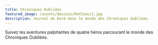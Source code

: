```yaml
---
title: Chroniques Oubliées
featured_image: /assets/dessins/Mathieu/1.jpg
description: Journal de bord dans le monde des Chroniques Oubliées
---
```


Suivez les aventures palpitantes de quatre héros parcourant le monde des Chroniques Oubliées.
